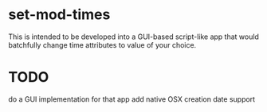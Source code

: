 # set-mod-times
This is intended to be developed into a GUI-based script-like app that would batchfully change time attributes to value of your choice.
# TODO
do a GUI implementation for that app
add native OSX creation date support

